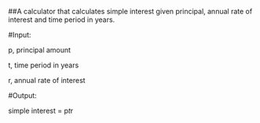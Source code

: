 ##A calculator that calculates simple interest given principal, annual rate of interest and time period in years.

#Input:

   p, principal amount
   
   t, time period in years
   
   r, annual rate of interest
   

#Output:

   simple interest = p*t*r
